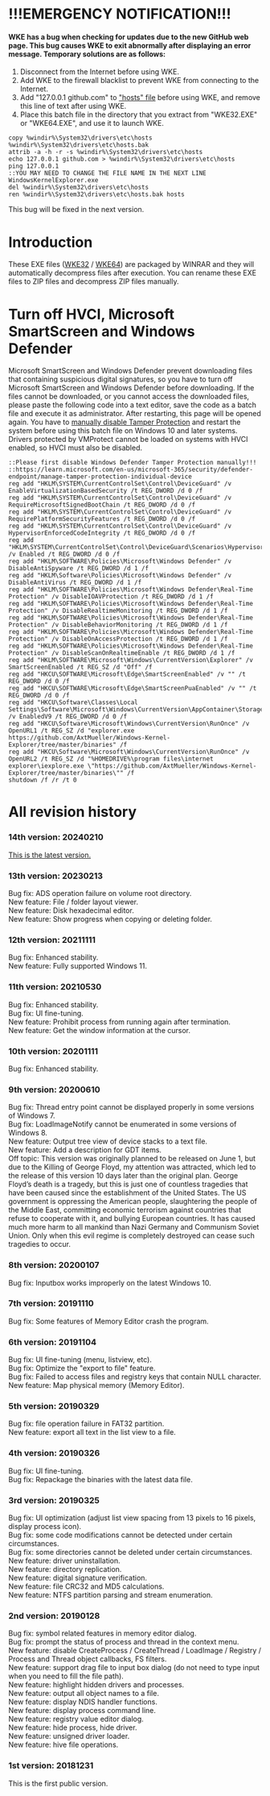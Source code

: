 # !!!EMERGENCY NOTIFICATION!!!
#### WKE has a bug when checking for updates due to the new GitHub web page. This bug causes WKE to exit abnormally after displaying an error message. Temporary solutions are as follows:  
1. Disconnect from the Internet before using WKE.  
2. Add WKE to the firewall blacklist to prevent WKE from connecting to the Internet.
3. Add "127.0.0.1 github.com" to ["hosts" file](https://en.wikipedia.org/wiki/Hosts_(file)) before using WKE, and remove this line of text after using WKE.
4. Place this batch file in the directory that you extract from "WKE32.EXE" or "WKE64.EXE", and use it to launch WKE.
```
copy %windir%\System32\drivers\etc\hosts %windir%\System32\drivers\etc\hosts.bak
attrib -a -h -r -s %windir%\System32\drivers\etc\hosts
echo 127.0.0.1 github.com > %windir%\System32\drivers\etc\hosts
ping 127.0.0.1
::YOU MAY NEED TO CHANGE THE FILE NAME IN THE NEXT LINE
WindowsKernelExplorer.exe
del %windir%\System32\drivers\etc\hosts
ren %windir%\System32\drivers\etc\hosts.bak hosts
```
This bug will be fixed in the next version.  

# Introduction
These EXE files ([WKE32](https://github.com/AxtMueller/Windows-Kernel-Explorer/raw/master/binaries/WKE32.exe) / [WKE64](https://github.com/AxtMueller/Windows-Kernel-Explorer/raw/master/binaries/WKE64.exe)) are packaged by WINRAR and they will automatically decompress files after execution. You can rename these EXE files to ZIP files and decompress ZIP files manually.   

# Turn off HVCI, Microsoft SmartScreen and Windows Defender
Microsoft SmartScreen and Windows Defender prevent downloading files that containing suspicious digital signatures, so you have to turn off Microsoft SmartScreen and Windows Defender before downloading. If the files cannot be downloaded, or you cannot access the downloaded files, please paste the following code into a text editor, save the code as a batch file and execute it as administrator. After restarting, this page will be opened again. You have to [manually disable Tamper Protection](https://learn.microsoft.com/en-us/microsoft-365/security/defender-endpoint/manage-tamper-protection-individual-device) and restart the system before using this batch file on Windows 10 and later systems. Drivers protected by VMProtect cannot be loaded on systems with HVCI enabled, so HVCI must also be disabled.
```
::Please first disable Windows Defender Tamper Protection manually!!!
::https://learn.microsoft.com/en-us/microsoft-365/security/defender-endpoint/manage-tamper-protection-individual-device
reg add "HKLM\SYSTEM\CurrentControlSet\Control\DeviceGuard" /v EnableVirtualizationBasedSecurity /t REG_DWORD /d 0 /f
reg add "HKLM\SYSTEM\CurrentControlSet\Control\DeviceGuard" /v RequireMicrosoftSignedBootChain /t REG_DWORD /d 0 /f
reg add "HKLM\SYSTEM\CurrentControlSet\Control\DeviceGuard" /v RequirePlatformSecurityFeatures /t REG_DWORD /d 0 /f
reg add "HKLM\SYSTEM\CurrentControlSet\Control\DeviceGuard" /v HypervisorEnforcedCodeIntegrity /t REG_DWORD /d 0 /f
reg add "HKLM\SYSTEM\CurrentControlSet\Control\DeviceGuard\Scenarios\HypervisorEnforcedCodeIntegrity" /v Enabled /t REG_DWORD /d 0 /f
reg add "HKLM\SOFTWARE\Policies\Microsoft\Windows Defender" /v DisableAntiSpyware /t REG_DWORD /d 1 /f
reg add "HKLM\Software\Policies\Microsoft\Windows Defender" /v DisableAntiVirus /t REG_DWORD /d 1 /f
reg add "HKLM\SOFTWARE\Policies\Microsoft\Windows Defender\Real-Time Protection" /v DisableIOAVProtection /t REG_DWORD /d 1 /f
reg add "HKLM\SOFTWARE\Policies\Microsoft\Windows Defender\Real-Time Protection" /v DisableRealtimeMonitoring /t REG_DWORD /d 1 /f
reg add "HKLM\SOFTWARE\Policies\Microsoft\Windows Defender\Real-Time Protection" /v DisableBehaviorMonitoring /t REG_DWORD /d 1 /f
reg add "HKLM\SOFTWARE\Policies\Microsoft\Windows Defender\Real-Time Protection" /v DisableOnAccessProtection /t REG_DWORD /d 1 /f
reg add "HKLM\SOFTWARE\Policies\Microsoft\Windows Defender\Real-Time Protection" /v DisableScanOnRealtimeEnable /t REG_DWORD /d 1 /f
reg add "HKLM\SOFTWARE\Microsoft\Windows\CurrentVersion\Explorer" /v SmartScreenEnabled /t REG_SZ /d "Off" /f
reg add "HKCU\SOFTWARE\Microsoft\Edge\SmartScreenEnabled" /v "" /t REG_DWORD /d 0 /f
reg add "HKCU\SOFTWARE\Microsoft\Edge\SmartScreenPuaEnabled" /v "" /t REG_DWORD /d 0 /f
reg add "HKCU\Software\Classes\Local Settings\Software\Microsoft\Windows\CurrentVersion\AppContainer\Storage\microsoft.microsoftedge_8wekyb3d8bbwe\MicrosoftEdge\PhishingFilter" /v EnabledV9 /t REG_DWORD /d 0 /f
reg add "HKCU\Software\Microsoft\Windows\CurrentVersion\RunOnce" /v OpenURL1 /t REG_SZ /d "explorer.exe https://github.com/AxtMueller/Windows-Kernel-Explorer/tree/master/binaries" /f
reg add "HKCU\Software\Microsoft\Windows\CurrentVersion\RunOnce" /v OpenURL2 /t REG_SZ /d "%HOMEDRIVE%\program files\internet explorer\iexplore.exe \"https://github.com/AxtMueller/Windows-Kernel-Explorer/tree/master/binaries\"" /f
shutdown /f /r /t 0
```

# All revision history
### 14th version: 20240210
[This is the latest version.](../README.md#revision-history)
### 13th version: 20230213
Bug fix: ADS operation failure on volume root directory.  
New feature: File / folder layout viewer.  
New feature: Disk hexadecimal editor.  
New feature: Show progress when copying or deleting folder.  
### 12th version: 20211111
Bug fix: Enhanced stability.  
New feature: Fully supported Windows 11.  
### 11th version: 20210530
Bug fix: Enhanced stability.  
Bug fix: UI fine-tuning.  
New feature: Prohibit process from running again after termination.  
New feature: Get the window information at the cursor.
### 10th version: 20201111
Bug fix: Enhanced stability.
### 9th version: 20200610
Bug fix: Thread entry point cannot be displayed properly in some versions of Windows 7.  
Bug fix: LoadImageNotify cannot be enumerated in some versions of Windows 8.  
New feature: Output tree view of device stacks to a text file.  
New feature: Add a description for GDT items.  
Off topic: This version was originally planned to be released on June 1, but due to the Killing of George Floyd, my attention was attracted, which led to the release of this version 10 days later than the original plan. George Floyd’s death is a tragedy, but this is just one of countless tragedies that have been caused since the establishment of the United States. The US government is oppressing the American people, slaughtering the people of the Middle East, committing economic terrorism against countries that refuse to cooperate with it, and bullying European countries. It has caused much more harm to all mankind than Nazi Germany and Communism Soviet Union. Only when this evil regime is completely destroyed can cease such tragedies to occur.
### 8th version: 20200107
Bug fix: Inputbox works improperly on the latest Windows 10.  
### 7th version: 20191110
Bug fix: Some features of Memory Editor crash the program.  
### 6th version: 20191104
Bug fix: UI fine-tuning (menu, listview, etc).  
Bug fix: Optimize the "export to file" feature.  
Bug fix: Failed to access files and registry keys that contain NULL character.  
New feature: Map physical memory (Memory Editor).  
### 5th version: 20190329
Bug fix: file operation failure in FAT32 partition.  
New feature: export all text in the list view to a file.  
### 4th version: 20190326
Bug fix: UI fine-tuning.  
Bug fix: Repackage the binaries with the latest data file.  
### 3rd version: 20190325
Bug fix: UI optimization (adjust list view spacing from 13 pixels to 16 pixels, display process icon).  
Bug fix: some code modifications cannot be detected under certain circumstances.  
Bug fix: some directories cannot be deleted under certain circumstances.  
New feature: driver uninstallation.  
New feature: directory replication.  
New feature: digital signature verification.  
New feature: file CRC32 and MD5 calculations.  
New feature: NTFS partition parsing and stream enumeration.  
### 2nd version: 20190128
Bug fix: symbol related features in memory editor dialog.  
Bug fix: prompt the status of process and thread in the context menu.  
New feature: disable CreateProcess / CreateThread / LoadImage / Registry / Process and Thread object callbacks, FS filters.  
New feature: support drag file to input box dialog (do not need to type input when you need to fill the file path).  
New feature: highlight hidden drivers and processes.  
New feature: output all object names to a file.  
New feature: display NDIS handler functions.  
New feature: display process command line.  
New feature: registry value editor dialog.  
New feature: hide process, hide driver.  
New feature: unsigned driver loader.  
New feature: hive file operations.  
### 1st version: 20181231
This is the first public version.
